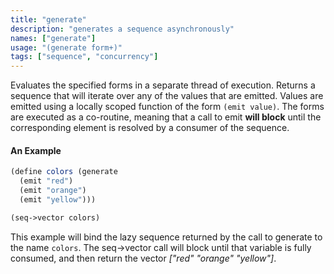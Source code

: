 ```yaml
---
title: "generate"
description: "generates a sequence asynchronously"
names: ["generate"]
usage: "(generate form+)"
tags: ["sequence", "concurrency"]
---
```


Evaluates the specified forms in a separate thread of execution. Returns a sequence that will iterate over any of the values that are emitted. Values are emitted using a locally scoped function of the form `(emit value)`. The forms are executed as a co-routine, meaning that a call to emit **will block** until the corresponding element is resolved by a consumer of the sequence.

#### An Example

```scheme
(define colors (generate
  (emit "red")
  (emit "orange")
  (emit "yellow")))

(seq->vector colors)
```

This example will bind the lazy sequence returned by the call to generate to the name `colors`. The seq->vector call will block until that variable is fully consumed, and then return the vector _["red" "orange" "yellow"]_.
